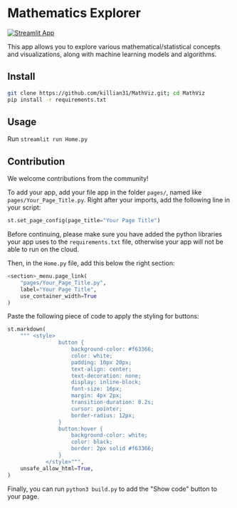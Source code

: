 # Mathematics Explorer

[![Streamlit App](https://static.streamlit.io/badges/streamlit_badge_black_white.svg)](https://mathviz.streamlit.app)

This app allows you to explore various mathematical/statistical concepts and
visualizations, along with machine learning models and algorithms.

## Install

```bash
git clone https://github.com/killian31/MathViz.git; cd MathViz
pip install -r requirements.txt
```

## Usage

Run `streamlit run Home.py`

## Contribution

We welcome contributions from the community!

To add your app, add your file app in the folder `pages/`, named like `pages/Your_Page_Title.py`. Right after your imports, add the following line in your script:

```python
st.set_page_config(page_title="Your Page Title")
```

Before continuing, please make sure you have added the python libraries your app uses to the `requirements.txt` file, otherwise your app will not be able to run on the cloud.

Then, in the `Home.py` file, add this below the right section:

```python
<section>_menu.page_link(
    "pages/Your_Page_Title.py",
    label="Your Page Title",
    use_container_width=True
)
```

Paste the following piece of code to apply the styling for buttons:

```python
st.markdown(
    """ <style>
                button {
                    background-color: #f63366;
                    color: white;
                    padding: 10px 20px;
                    text-align: center;
                    text-decoration: none;
                    display: inline-block;
                    font-size: 16px;
                    margin: 4px 2px;
                    transition-duration: 0.2s;
                    cursor: pointer;
                    border-radius: 12px;
                }
                button:hover {
                    background-color: white;
                    color: black;
                    border: 2px solid #f63366;
                }
            </style>""",
    unsafe_allow_html=True,
)
```

Finally, you can run `python3 build.py` to add the "Show code" button to your page.
